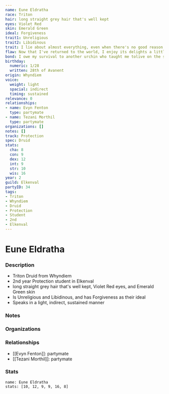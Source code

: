 ```yaml
---
name: Eune Eldratha
race: Triton
hair: long straight grey hair that's well kept
eyes: Violet Red
skin: Emerald Green
ideal: Forgiveness
trait1: Unreligious
trait2: Libidinous
trait: I lie about almost everything, even when there's no good reason to.
flaw: Now that I've returned to the world, I enjoy its delights a little too much.
bond: I owe my survival to another urchin who taught me tolive on the streets.
birthday:
  numeric: 1/28
  written: 28th of Avanent
origin: Whyndiem
voice:
  weight: light
  spacial: indirect
  timing: sustained
relevance: 0
relationships:
- name: Evyn Fenton
  type: partymate
- name: Tezani Morthil
  type: partymate
organizations: []
notes: []
track: Protection
spec: Druid
stats:
  cha: 8
  con: 9
  dex: 12
  int: 9
  str: 10
  wis: 16
year: 2
guild: Elkenval
partyID: 34
tags:
- Triton
- Whyndiem
- Druid
- Protection
- Student
- 2nd
- Elkenval
---
```

# Eune Eldratha
### Description
- Triton Druid from Whyndiem
- 2nd year Protection student in Elkenval
- long straight grey hair that's well kept, Violet Red eyes, and Emerald Green skin
- Is Unreligious and Libidinous, and has Forgiveness as their ideal
- Speaks in a light, indirect, sustained manner

### Notes

### Organizations

### Relationships
- [[Evyn Fenton]]: partymate
- [[Tezani Morthil]]: partymate

### Stats
```statblock
name: Eune Eldratha
stats: [10, 12, 9, 9, 16, 8]
```
